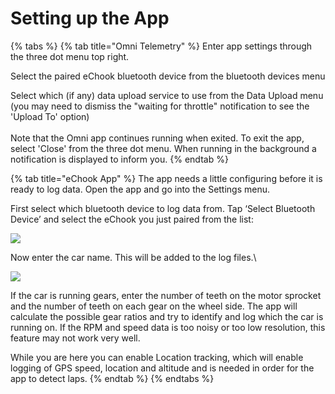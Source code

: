 # Setting up the App

{% tabs %}
{% tab title="Omni Telemetry" %}
Enter app settings through the three dot menu top right.

Select the paired eChook bluetooth device from the bluetooth devices menu

Select which (if any) data upload service to use from the Data Upload menu (you may need to dismiss the "waiting for throttle" notification to see the 'Upload To' option)\
\
Note that the Omni app continues running when exited. To exit the app, select 'Close' from the three dot menu. When running in the background a notification is displayed to inform you.
{% endtab %}

{% tab title="eChook App" %}
The app needs a little configuring before it is ready to log data. Open the app and go into the Settings menu.

First select which bluetooth device to log data from. Tap ‘Select Bluetooth Device’ and select the eChook you just paired from the list:

![](https://lh4.googleusercontent.com/0fcERsnDiOh8gwiviShl6VkA5J02BN9nO7cvUQvSF18ySnlY94RSfV2Hu51TrA-pbZAaHlHqmfoDWkAIJRNtT823fafFztlEsxj5Qzu-neZZFWxoeTRkwDV_sgIl9AITX6k8aCWN)

Now enter the car name. This will be added to the log files.\


![](https://lh6.googleusercontent.com/LwBKw6g2Q682w7FpkR3qWOjdPKIHjOXHelr1qPBJvD2wN-yw06mThy0yx7yYPiD7jy0cfV1bT_b4_mKGmSbc0JQJOtD856524fK9A7VpX4InZQZc42hKdvjWbjIwXtKAe0nJaSXF)

If the car is running gears, enter the number of teeth on the motor sprocket and the number of teeth on each gear on the wheel side. The app will calculate the possible gear ratios and try to identify and log which the car is running on. If the RPM and speed data is too noisy or too low resolution, this feature may not work very well.

While you are here you can enable Location tracking, which will enable logging of GPS speed, location and altitude and is needed in order for the app to detect laps.
{% endtab %}
{% endtabs %}






